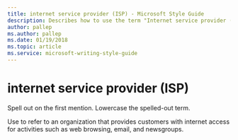 ```yaml
---
title: internet service provider (ISP) - Microsoft Style Guide
description: Describes how to use the term "Internet service provider (ISP)" in Microsoft content.
author: pallep
ms.author: pallep
ms.date: 01/19/2018
ms.topic: article
ms.service: microsoft-writing-style-guide
---
```


# internet service provider (ISP)

Spell out on the first mention. Lowercase the spelled-out term.

Use
to refer to an organization that provides customers with internet
access for activities such as web browsing, email, and newsgroups.
